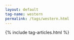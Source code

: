 ```yaml
---
layout: default
tag-name: western
permalink: /tags/western.html
---
```


{% include tag-articles.html %}
